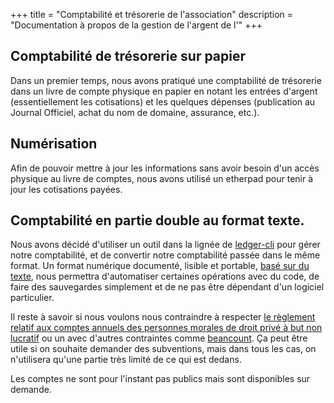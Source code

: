 +++
title = "Comptabilité et trésorerie de l'association"
description = "Documentation à propos de la gestion de l'argent de l'"
+++

## Comptabilité de trésorerie sur papier

Dans un premier temps, nous avons pratiqué une comptabilité de trésorerie dans
un livre de compte physique en papier en notant les entrées d'argent
(essentiellement les cotisations) et les quelques dépenses (publication au
Journal Officiel, achat du nom de domaine, assurance, etc.).

## Numérisation

Afin de pouvoir mettre à jour les informations sans avoir besoin d'un accès
physique au livre de comptes, nous avons utilisé un etherpad pour tenir à jour
les cotisations payées.

## Comptabilité en partie double au format texte.

Nous avons décidé d'utiliser un outil dans la lignée de
[ledger-cli](https://www.ledger-cli.org/) pour gérer notre comptabilité, et de
convertir notre comptabilité passée dans le même format.
Un format numérique documenté, lisible et portable, [basé sur du
texte](https://plaintextaccounting.org/), nous permettra d'automatiser
certaines opérations avec du code, de faire des sauvegardes simplement et de ne
pas être dépendant d'un logiciel particulier.

Il reste à savoir si nous voulons nous contraindre à respecter [le règlement
relatif aux comptes annuels des personnes morales de droit privé à but non
lucratif](http://www.anc.gouv.fr/cms/sites/anc/accueil/normes-francaises/reglementation-sectorielle.html) ou un avec d'autres contraintes comme [beancount](http://furius.ca/beancount/).
Ça peut être utile si on souhaite demander des subventions, mais dans tous les
cas, on n'utilisera qu'une partie très limité de ce qui est dedans.

Les comptes ne sont pour l'instant pas publics mais sont disponibles sur
demande.
